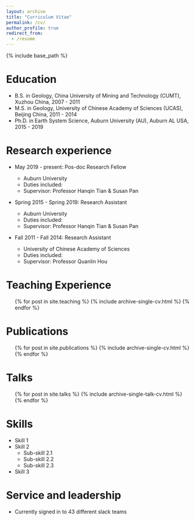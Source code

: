 ```yaml
---
layout: archive
title: "Curriculum Vitae"
permalink: /cv/
author_profile: true
redirect_from:
  - /resume
---
```


{% include base_path %}

Education
=========
* B.S. in Geology, China University of Mining and Technology (CUMT), Xuzhou China, 2007 - 2011
* M.S. in Geology, University of Chinese Academy of Sciences (UCAS), Beijing China, 2011 - 2014
* Ph.D. in Earth System Science, Auburn University (AU), Auburn AL USA, 2015 - 2019

Research experience
===============
* May 2019 - present: Pos-doc Research Fellow
  * Auburn University
  * Duties included: 
  * Supervisor: Professor Hanqin Tian & Susan Pan
  
* Spring 2015 - Spring 2019: Research Assistant
  * Auburn University
  * Duties included: 
  * Supervisor: Professor Hanqin Tian & Susan Pan

* Fall 2011 - Fall 2014: Research Assistant
  * University of Chinese Academy of Sciences
  * Duties included: 
  * Supervisor: Professor Quanlin Hou
  
Teaching Experience
========
  <ul>{% for post in site.teaching %}
    {% include archive-single-cv.html %}
  {% endfor %}</ul>

Publications
============
  <ul>{% for post in site.publications %}
    {% include archive-single-cv.html %}
  {% endfor %}</ul>
  
Talks
=====
  <ul>{% for post in site.talks %}
    {% include archive-single-talk-cv.html %}
  {% endfor %}</ul>

Skills
======
* Skill 1
* Skill 2
  * Sub-skill 2.1
  * Sub-skill 2.2
  * Sub-skill 2.3
* Skill 3
  
Service and leadership
======================
* Currently signed in to 43 different slack teams
